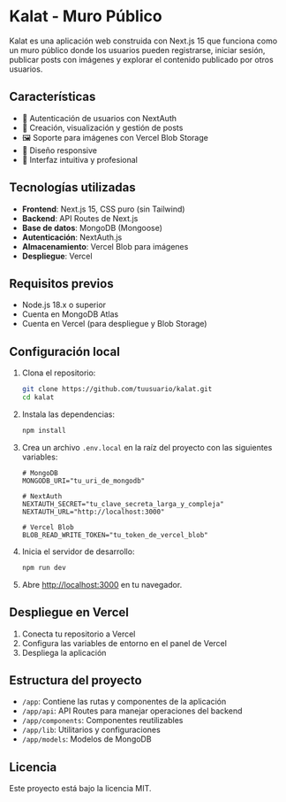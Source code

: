 # Kalat - Muro Público

Kalat es una aplicación web construida con Next.js 15 que funciona como un muro público donde los usuarios pueden registrarse, iniciar sesión, publicar posts con imágenes y explorar el contenido publicado por otros usuarios.

## Características

- 🔐 Autenticación de usuarios con NextAuth
- 📝 Creación, visualización y gestión de posts
- 🖼️ Soporte para imágenes con Vercel Blob Storage
- 📱 Diseño responsive
- 🎨 Interfaz intuitiva y profesional

## Tecnologías utilizadas

- **Frontend**: Next.js 15, CSS puro (sin Tailwind)
- **Backend**: API Routes de Next.js
- **Base de datos**: MongoDB (Mongoose)
- **Autenticación**: NextAuth.js
- **Almacenamiento**: Vercel Blob para imágenes
- **Despliegue**: Vercel

## Requisitos previos

- Node.js 18.x o superior
- Cuenta en MongoDB Atlas
- Cuenta en Vercel (para despliegue y Blob Storage)

## Configuración local

1. Clona el repositorio:
   ```bash
   git clone https://github.com/tuusuario/kalat.git
   cd kalat
   ```

2. Instala las dependencias:
   ```bash
   npm install
   ```

3. Crea un archivo `.env.local` en la raíz del proyecto con las siguientes variables:
   ```
   # MongoDB
   MONGODB_URI="tu_uri_de_mongodb"
   
   # NextAuth
   NEXTAUTH_SECRET="tu_clave_secreta_larga_y_compleja"
   NEXTAUTH_URL="http://localhost:3000"
   
   # Vercel Blob
   BLOB_READ_WRITE_TOKEN="tu_token_de_vercel_blob"
   ```

4. Inicia el servidor de desarrollo:
   ```bash
   npm run dev
   ```

5. Abre [http://localhost:3000](http://localhost:3000) en tu navegador.

## Despliegue en Vercel

1. Conecta tu repositorio a Vercel
2. Configura las variables de entorno en el panel de Vercel
3. Despliega la aplicación

## Estructura del proyecto

- `/app`: Contiene las rutas y componentes de la aplicación
- `/app/api`: API Routes para manejar operaciones del backend
- `/app/components`: Componentes reutilizables
- `/app/lib`: Utilitarios y configuraciones
- `/app/models`: Modelos de MongoDB

## Licencia

Este proyecto está bajo la licencia MIT.

